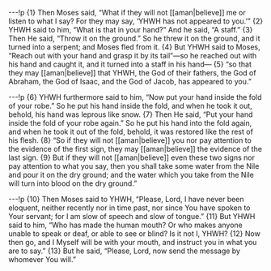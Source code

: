 ---!p
{1} Then Moses said, “What if they will not [[aman|believe]] me or listen to what I say? For they may say, ‘YHWH has not appeared to you.’” {2} YHWH said to him, “What is that in your hand?” And he said, “A staff.” {3} Then He said, “Throw it on the ground.” So he threw it on the ground, and it turned into a serpent; and Moses fled from it. {4} But YHWH said to Moses, “Reach out with your hand and grasp it by its tail”—so he reached out with his hand and caught it, and it turned into a staff in his hand— {5} “so that they may [[aman|believe]] that YHWH, the God of their fathers, the God of Abraham, the God of Isaac, and the God of Jacob, has appeared to you.”

---!p
{6} YHWH furthermore said to him, “Now put your hand inside the fold of your robe.” So he put his hand inside the fold, and when he took it out, behold, his hand was leprous like snow. {7} Then He said, “Put your hand inside the fold of your robe again.” So he put his hand into the fold again, and when he took it out of the fold, behold, it was restored like the rest of his flesh. {8} “So if they will not [[aman|believe]] you nor pay attention to the evidence of the first sign, they may [[aman|believe]] the evidence of the last sign. {9} But if they will not [[aman|believe]] even these two signs nor pay attention to what you say, then you shall take some water from the Nile and pour it on the dry ground; and the water which you take from the Nile will turn into blood on the dry ground.”

---!p
{10} Then Moses said to YHWH, “Please, Lord, I have never been eloquent, neither recently nor in time past, nor since You have spoken to Your servant; for I am slow of speech and slow of tongue.” {11} But YHWH said to him, “Who has made the human mouth? Or who makes anyone unable to speak or deaf, or able to see or blind? Is it not I, YHWH? {12} Now then go, and I Myself will be with your mouth, and instruct you in what you are to say.” {13} But he said, “Please, Lord, now send the message by whomever You will.”